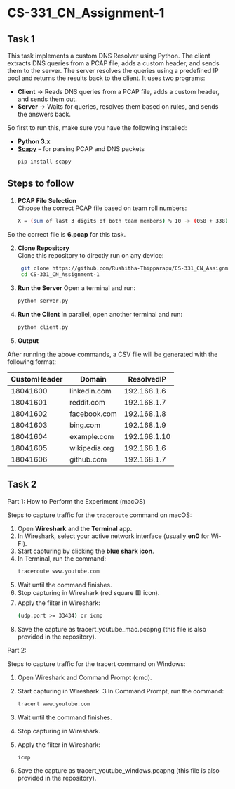 # CS-331_CN_Assignment-1

## **Task 1**

This task implements a custom DNS Resolver using Python. The client extracts DNS queries from a PCAP file, adds a custom header, and sends them to the server. The server resolves the queries using a predefined IP pool and returns the results back to the client. It uses two programs: 
- **Client** → Reads DNS queries from a PCAP file, adds a custom header, and sends them out.
- **Server** → Waits for queries, resolves them based on rules, and sends the answers back. 

So first to run this, make sure you have the following installed: 
- **Python 3.x**
- **[Scapy](https://scapy.net/)** – for parsing PCAP and DNS packets
    ```bash
    pip install scapy

## **Steps to follow**

1. **PCAP File Selection**  
   Choose the correct PCAP file based on team roll numbers:
    ```bash
    X = (sum of last 3 digits of both team members) % 10 -> (058 + 338) % 10 = 6

So the correct file is **6.pcap** for this task.  

2. **Clone Repository**  
   Clone this repository to directly run on any device:  
   ```bash
    git clone https://github.com/Rushitha-Thipparapu/CS-331_CN_Assignment-1.git
    cd CS-331_CN_Assignment-1

3. **Run the Server**
    Open a terminal and run:
    ```bash
    python server.py

4. **Run the Client**
    In parallel, open another terminal and run:
    ```bash
    python client.py

5. **Output**

After running the above commands, a CSV file will be generated with the following format:

| CustomHeader | Domain        | ResolvedIP     |
|--------------|--------------|----------------|
| 18041600     | linkedin.com | 192.168.1.6    |
| 18041601     | reddit.com   | 192.168.1.7    |
| 18041602     | facebook.com | 192.168.1.8    |
| 18041603     | bing.com     | 192.168.1.9    |
| 18041604     | example.com  | 192.168.1.10   |
| 18041605     | wikipedia.org| 192.168.1.6    |
| 18041606     | github.com   | 192.168.1.7    |

## **Task 2**

Part 1: How to Perform the Experiment (macOS)

Steps to capture traffic for the `traceroute` command on macOS:

1. Open **Wireshark** and the **Terminal** app.  
2. In Wireshark, select your active network interface (usually **en0** for Wi-Fi).  
3. Start capturing by clicking the **blue shark icon**.  
4. In Terminal, run the command:  
   ```bash
   traceroute www.youtube.com
5. Wait until the command finishes.
6. Stop capturing in Wireshark (red square 🟥 icon).
7. Apply the filter in Wireshark:
   ```bash
   (udp.port >= 33434) or icmp
8. Save the capture as tracert_youtube_mac.pcapng (this file is also provided in the repository).

Part 2: 

Steps to capture traffic for the tracert command on Windows:
1. Open Wireshark and Command Prompt (cmd).
2. Start capturing in Wireshark.
3 In Command Prompt, run the command:
      ```bash
      tracert www.youtube.com

4. Wait until the command finishes.
5. Stop capturing in Wireshark.
   
7. Apply the filter in Wireshark:
      ```bash
      icmp
7. Save the capture as tracert_youtube_windows.pcapng (this file is also provided in the repository).
